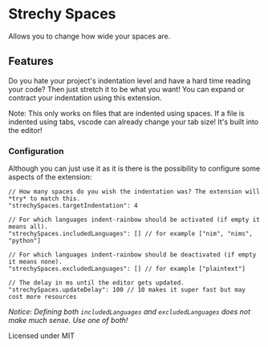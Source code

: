 # Strechy Spaces

Allows you to change how wide your spaces are.

## Features

Do you hate your project's indentation level and have a hard time reading your code? Then just
stretch it to be what you want! You can expand or contract your indentation using this extension.

Note: This only works on files that are indented using spaces. If a file is indented using tabs, vscode can already change your tab size! It's built into the editor!

### Configuration

Although you can just use it as it is there is the possibility to configure some aspects of the extension:

```
// How many spaces do you wish the indentation was? The extension will *try* to match this.
"strechySpaces.targetIndentation": 4

// For which languages indent-rainbow should be activated (if empty it means all).
"strechySpaces.includedLanguages": [] // for example ["nim", "nims", "python"]

// For which languages indent-rainbow should be deactivated (if empty it means none).
"strechySpaces.excludedLanguages": [] // for example ["plaintext"]

// The delay in ms until the editor gets updated.
"strechySpaces.updateDelay": 100 // 10 makes it super fast but may cost more resources
```

*Notice: Defining both `includedLanguages` and `excludedLanguages` does not make much sense. Use one of both!*

Licensed under MIT
